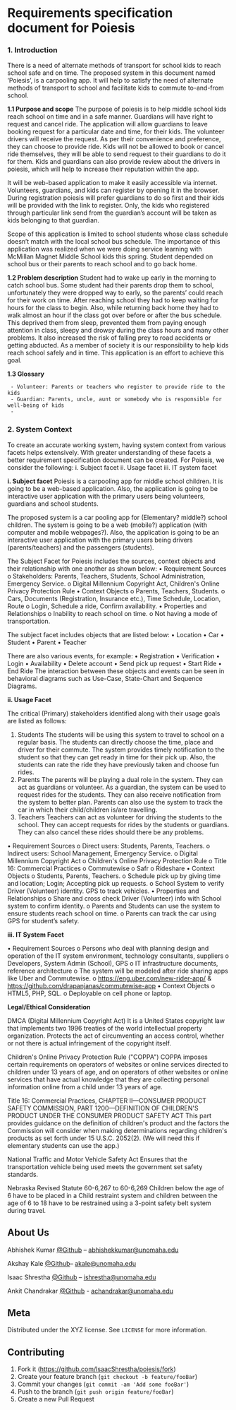 # Requirements specification document for Poiesis

### 1. Introduction
There is a need of alternate methods of transport for school kids to reach school safe and on time. The proposed system in this document named ‘Poiesis’, is a carpooling app. It will help to satisfy the need of alternate methods of transport to school and facilitate kids to commute to-and-from school. 

  **1.1 Purpose and scope**
  The purpose of poiesis is to help middle school kids reach school on time and in a safe manner. Guardians will have right to request and cancel ride. The application will allow guardians to leave booking request for a particular date and time, for their kids. The volunteer drivers will receive the request. As per their convenience and preference, they can choose to provide ride. Kids will not be allowed to book or cancel ride themselves, they will be able to send request to their guardians to do it for them. Kids and guardians can also provide review about the drivers in poiesis, which will help to increase their reputation within the app. 
   
   It will be web-based application to make it easily accessible via internet. Volunteers, guardians, and kids can register by opening it in the browser. During registration poiesis will prefer guardians to do so first and their kids will be provided with the link to register. Only, the kids who registered through particular link send from the guardian’s account will be taken as kids belonging to that guardian.
   
   Scope of this application is limited to school students whose class schedule doesn’t match with the local school bus schedule. The importance of this application was realized when we were doing service learning with McMillan Magnet Middle School kids this spring. Student depended on school bus or their parents to reach school and to go back home.
   
   **1.2 Problem description**
   Student had to wake up early in the morning to catch school bus. Some student had their parents drop them to school, unfortunately they were dropped way to early, so the parents’ could reach for their work on time. After reaching school they had to keep waiting for hours for the class to begin. Also, while returning back home they had to walk almost an hour if the class got over before or after the bus schedule. This deprived them from sleep, prevented them from paying enough attention in class, sleepy and drowsy during the class hours and many other problems. It also increased the risk of falling prey to road accidents or getting abducted. As a member of society it is our responsibility to help kids reach school safely and in time. This application is an effort to achieve this goal. 
   
   **1.3 Glossary**
   
     - Volunteer: Parents or teachers who register to provide ride to the kids
     - Guardian: Parents, uncle, aunt or somebody who is responsible for well-being of kids
     - 
     
### 2. System Context
To create an accurate working system, having system context from various facets helps extensively. With greater understanding of these facets a better requirement specification document can be created. For Poiesis, we consider the following:
  i. Subject facet
  ii. Usage facet
  iii. IT system facet
  
  **i. Subject facet**
  Poiesis is a carpooling app for middle school children. It is going to be a web-based application. Also, the application is going to be interactive user application with the primary users being volunteers, guardians and school students.

The proposed system is a car pooling app for (Elementary? middle?) school children. The system is going to be a web (mobile?) application (with computer and mobile webpages?). Also, the application is going to be an interactive user application with the primary users being drivers (parents/teachers) and the passengers (students).

The Subject Facet for Poiesis includes the sources, context objects and their relationship with one another as shown below:
•	Requirement Sources
  o	Stakeholders: Parents, Teachers, Students, School Administration, Emergency Service.
  o	Digital Millennium Copyright Act, Children's Online Privacy Protection Rule
•	Context Objects
  o	Parents, Teachers, Students.
  o	Cars, Documents (Registration, Insurance etc.), Time Schedule, Location, Route
  o	Login, Schedule a ride, Confirm availability.
•	Properties and Relationships
  o	Inability to reach school on time.
  o	Not having a mode of transportation.

The subject facet includes objects that are listed below:
  •	Location
  •	Car
  •	Student
  •	Parent
  •	Teacher

There are also various events, for example:
  •	Registration
  •	Verification
  •	Login
  •	Availability
  •	Delete account
  •	Send pick up request
  •	Start Ride
  •	End Ride
The interaction between these objects and events can be seen in behavioral diagrams such as Use-Case, State-Chart and Sequence Diagrams.
  
  **ii. Usage Facet**

   The critical (Primary) stakeholders identified along with their usage goals are listed as follows:
1.	Students
The students will be using this system to travel to school on a regular basis. The students can directly choose the time, place and driver for their commute. The system provides timely notification to the student so that they can get ready in time for their pick up. Also, the students can rate the ride they have previously taken and choose fun rides.
2.	Parents
The parents will be playing a dual role in the system. They can act as guardians or volunteer. As a guardian, the system can be used to request rides for the students. They can also receive notification from the system to better plan. Parents can also use the system to track the car in which their child/children is/are travelling.
3.	Teachers
Teachers can act as volunteer for driving the students to the school. They can accept requests for rides by the students or guardians. They can also cancel these rides should there be any problems. 

•	Requirement Sources
  o	Direct users: Students, Parents, Teachers.
  o	Indirect users: School Management, Emergency Service.
  o	Digital Millennium Copyright Act
  o	Children's Online Privacy Protection Rule
  o	Title 16: Commercial Practices
  o	Commutewise
  o	Safr
  o	Rideshare
•	Context Objects
  o	Students, Parents, Teachers.
  o	Schedule pick up by giving time and location; Login; Accepting pick up requests.
  o	School System to verify Driver (Volunteer) identity. GPS to track vehicles. 
•	Properties and Relationships
  o	Share and cross check Driver (Volunteer) info with School system to confirm identity. 
  o	Parents and Students can use the system to ensure students reach school on time.
  o	Parents can track the car using GPS for student’s safety.

  **iii. IT System Facet**

•	Requirement Sources
  o	Persons who deal with planning design and operation of the IT system environment, technology consultants, suppliers
  o	Developers, System Admin (School), GPS
  o	IT infrastructure documents, reference architecture
  o	The system will be modeled after ride sharing apps like Uber and Commutewise. 
  o	https://eng.uber.com/new-rider-app/ & https://github.com/drapanjanas/commutewise-app
•	Context Objects
  o	HTML5, PHP, SQL.
  o	Deployable on cell phone or laptop.

  **Legal/Ethical Consideration**

DMCA (Digital Millennium Copyright Act)
It is a United States copyright law that implements two 1996 treaties of the world intellectual property organization. Protects the act of circumventing an access control, whether or not there is actual infringement of the copyright itself.

Children's Online Privacy Protection Rule ("COPPA")
COPPA imposes certain requirements on operators of websites or online services directed to children under 13 years of age, and on operators of other websites or online services that have actual knowledge that they are collecting personal information online from a child under 13 years of age.

Title 16: Commercial Practices, CHAPTER II—CONSUMER PRODUCT SAFETY COMMISSION, PART 1200—DEFINITION OF CHILDREN'S PRODUCT UNDER THE CONSUMER PRODUCT SAFETY ACT
This part provides guidance on the definition of children's product and the factors the Commission will consider when making determinations regarding children's products as set forth under 15 U.S.C. 2052(2).
(We will need this if elementary students can use the app.)

National Traffic and Motor Vehicle Safety Act
	Ensures that the transportation vehicle being used meets the government set safety standards.

Nebraska Revised Statute 60-6,267 to 60-6,269
Children below the age of 6 have to be placed in a Child restraint system and children between the age of 6 to 18 have to be restrained using a 3-point safety belt system during travel.

 



## About Us

Abhishek Kumar [@Github](https://github.com/akamazing) – abhishekkumar@unomaha.edu

Akshay Kale [@Github](https://github.com/kaleoyster)–  akale@unomaha.edu

Isaac Shrestha [@Github](https://github.com/IsaacShrestha) – ishrestha@unomaha.edu

Ankit Chandrakar [@Github](https://github.com/kaleoyster) - achandrakar@unomaha.edu

## Meta
Distributed under the XYZ license. See ``LICENSE`` for more information.


## Contributing

1. Fork it (<https://github.com/IsaacShrestha/poiesis/fork>)
2. Create your feature branch (`git checkout -b feature/fooBar`)
3. Commit your changes (`git commit -am 'Add some fooBar'`)
4. Push to the branch (`git push origin feature/fooBar`)
5. Create a new Pull Request

<!-- Markdown link & img dfn's -->
[npm-image]: https://img.shields.io/npm/v/datadog-metrics.svg?style=flat-square
[npm-url]: https://npmjs.org/package/datadog-metrics
[npm-downloads]: https://img.shields.io/npm/dm/datadog-metrics.svg?style=flat-square
[travis-image]: https://img.shields.io/travis/dbader/node-datadog-metrics/master.svg?style=flat-square
[travis-url]: https://travis-ci.org/dbader/node-datadog-metrics
[wiki]: https://github.com/yourname/yourproject/wiki

